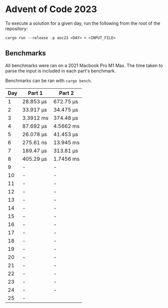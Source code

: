 # Advent of Code 2023

To execute a solution for a given day, run the following from the root of the
repository:

```
cargo run --release -p aoc23 <DAY> < <INPUT_FILE>
```

## Benchmarks

All benchmarks were ran on a 2021 Macbook Pro M1 Max. The time taken to parse
the input is included in each part's benchmark.

Benchmarks can be ran with `cargo bench`.

| Day | Part 1    | Part 2    |
| --- | ------    | ------    |
| 1   | 28.853 µs | 672.75 µs |
| 2   | 33.917 µs | 34.475 µs |
| 3   | 3.3912 ms | 374.48 µs |
| 4   | 87.692 µs | 4.5662 ms |
| 5   | 26.078 µs | 41.453 µs |
| 6   | 275.61 ns | 13.945 ms |
| 7   | 189.47 µs | 313.81 µs |
| 8   | 405.29 µs | 1.7456 ms |
| 9   | - | - |
| 10  | - | - |
| 11  | - | - |
| 12  | - | - |
| 13  | - | - |
| 14  | - | - |
| 15  | - | - |
| 16  | - | - |
| 17  | - | - |
| 18  | - | - |
| 19  | - | - |
| 20  | - | - |
| 21  | - | - |
| 22  | - | - |
| 23  | - | - |
| 24  | - | - |
| 25  | - |           |
